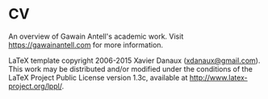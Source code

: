 # CV
An overview of Gawain Antell's academic work. Visit https://gawainantell.com for more information.

LaTeX template copyright 2006-2015 Xavier Danaux (xdanaux@gmail.com).
This work may be distributed and/or modified under the conditions of the LaTeX Project Public License version 1.3c, available at http://www.latex-project.org/lppl/.
